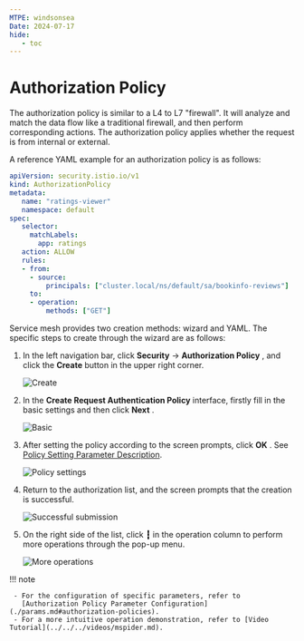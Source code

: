 ```yaml
---
MTPE: windsonsea
Date: 2024-07-17
hide:
   - toc
---
```


# Authorization Policy

The authorization policy is similar to a L4 to L7 "firewall".
It will analyze and match the data flow like a traditional firewall, and then perform corresponding actions.
The authorization policy applies whether the request is from internal or external.

A reference YAML example for an authorization policy is as follows:

```yaml
apiVersion: security.istio.io/v1
kind: AuthorizationPolicy
metadata:
   name: "ratings-viewer"
   namespace: default
spec:
   selector:
     matchLabels:
       app: ratings
   action: ALLOW
   rules:
   - from:
     - source:
         principals: ["cluster.local/ns/default/sa/bookinfo-reviews"]
     to:
     - operation:
         methods: ["GET"]
```

Service mesh provides two creation methods: wizard and YAML.
The specific steps to create through the wizard are as follows:

1. In the left navigation bar, click __Security__ -> __Authorization Policy__ ,
   and click the __Create__ button in the upper right corner.

    ![Create](../images/authorize01.png)  

2. In the __Create Request Authentication Policy__ interface, firstly fill in
   the basic settings and then click __Next__ .

    ![Basic](../images/authorize02.png)

3. After setting the policy according to the screen prompts, click __OK__ .
   See [Policy Setting Parameter Description](./params.md#policy-settings).

    ![Policy settings](../images/authorize03.png)

4. Return to the authorization list, and the screen prompts that the creation is successful.

    ![Successful submission](../images/authorize04.png)

5. On the right side of the list, click __┇__ in the operation column to
   perform more operations through the pop-up menu.

    ![More operations](../images/authorize05.png)

!!! note

     - For the configuration of specific parameters, refer to
       [Authorization Policy Parameter Configuration](./params.md#authorization-policies).
     - For a more intuitive operation demonstration, refer to [Video Tutorial](../../../videos/mspider.md).
